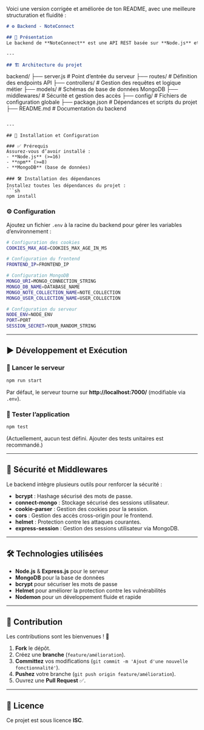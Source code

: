 Voici une version corrigée et améliorée de ton README, avec une meilleure structuration et fluidité :

```markdown
# ⚙️ Backend - NoteConnect

## 🔎 Présentation
Le backend de **NoteConnect** est une API REST basée sur **Node.js** et **Express**, qui gère l’authentification, les sessions et la persistance des données via **MongoDB**. Il garantit la sécurité et l’intégrité des informations grâce à plusieurs middlewares et une gestion efficace des requêtes.

---

## 🏗️ Architecture du projet
```
backend/
├── server.js        # Point d’entrée du serveur
├── routes/          # Définition des endpoints API
├── controllers/     # Gestion des requêtes et logique métier
├── models/          # Schémas de base de données MongoDB
├── middlewares/     # Sécurité et gestion des accès
├── config/          # Fichiers de configuration globale
├── package.json     # Dépendances et scripts du projet
├── README.md        # Documentation du backend
```

---

## 🚀 Installation et Configuration

### ✅ Prérequis
Assurez-vous d’avoir installé :
- **Node.js** (>=16)
- **npm** (>=8)
- **MongoDB** (base de données)

### 🛠️ Installation des dépendances
Installez toutes les dépendances du projet :
```sh
npm install
```

### ⚙️ Configuration
Ajoutez un fichier `.env` à la racine du backend pour gérer les variables d’environnement :
```sh
# Configuration des cookies
COOKIES_MAX_AGE=COOKIES_MAX_AGE_IN_MS

# Configuration du frontend
FRONTEND_IP=FRONTEND_IP

# Configuration MongoDB
MONGO_URI=MONGO_CONNECTION_STRING
MONGO_DB_NAME=DATABASE_NAME
MONGO_NOTE_COLLECTION_NAME=NOTE_COLLECTION
MONGO_USER_COLLECTION_NAME=USER_COLLECTION

# Configuration du serveur
NODE_ENV=NODE_ENV
PORT=PORT
SESSION_SECRET=YOUR_RANDOM_STRING
```

---

## ▶️ Développement et Exécution

### 🔹 Lancer le serveur
```sh
npm run start
```
Par défaut, le serveur tourne sur **http://localhost:7000/** (modifiable via `.env`).

### 🔹 Tester l’application
```sh
npm test
```
(Actuellement, aucun test défini. Ajouter des tests unitaires est recommandé.)

---

## 🔐 Sécurité et Middlewares
Le backend intègre plusieurs outils pour renforcer la sécurité :
- **bcrypt** : Hashage sécurisé des mots de passe.
- **connect-mongo** : Stockage sécurisé des sessions utilisateur.
- **cookie-parser** : Gestion des cookies pour la session.
- **cors** : Gestion des accès cross-origin pour le frontend.
- **helmet** : Protection contre les attaques courantes.
- **express-session** : Gestion des sessions utilisateur via MongoDB.

---

## 🛠️ Technologies utilisées
- **Node.js** & **Express.js** pour le serveur
- **MongoDB** pour la base de données
- **bcrypt** pour sécuriser les mots de passe
- **Helmet** pour améliorer la protection contre les vulnérabilités
- **Nodemon** pour un développement fluide et rapide

---

## 🤝 Contribution
Les contributions sont les bienvenues ! 🚀

1. **Fork** le dépôt.
2. Créez une **branche** (`feature/amélioration`).
3. **Committez** vos modifications (`git commit -m 'Ajout d'une nouvelle fonctionnalité'`).
4. **Pushez** votre branche (`git push origin feature/amélioration`).
5. Ouvrez une **Pull Request** ✅.

---

## 📜 Licence
Ce projet est sous licence **ISC**.